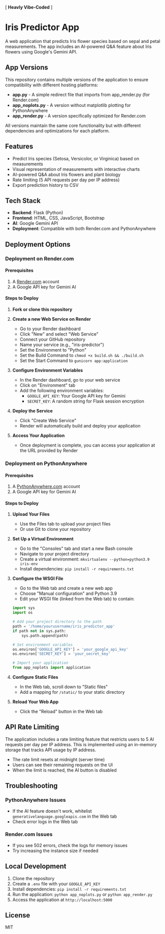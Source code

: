 [ **Heavly Vibe-Coded** ]

# Iris Predictor App

A web application that predicts Iris flower species based on sepal and petal measurements. The app includes an AI-powered Q&A feature about Iris flowers using Google's Gemini API.

## App Versions

This repository contains multiple versions of the application to ensure compatibility with different hosting platforms:

- **app.py** - A simple redirect file that imports from app_render.py (for Render.com)
- **app_noplots.py** - A version without matplotlib plotting for PythonAnywhere
- **app_render.py** - A version specifically optimized for Render.com

All versions maintain the same core functionality but with different dependencies and optimizations for each platform.

## Features

- Predict Iris species (Setosa, Versicolor, or Virginica) based on measurements
- Visual representation of measurements with interactive charts
- AI-powered Q&A about Iris flowers and plant biology
- Rate limiting (5 API requests per day per IP address)
- Export prediction history to CSV

## Tech Stack

- **Backend**: Flask (Python)
- **Frontend**: HTML, CSS, JavaScript, Bootstrap
- **AI**: Google Gemini API
- **Deployment**: Compatible with both Render.com and PythonAnywhere

## Deployment Options

### Deployment on Render.com

#### Prerequisites

1. A [Render.com](https://render.com/) account
2. A Google API key for Gemini AI

#### Steps to Deploy

1. **Fork or clone this repository**

2. **Create a new Web Service on Render**
   - Go to your Render dashboard
   - Click "New" and select "Web Service"
   - Connect your GitHub repository
   - Name your service (e.g., "iris-predictor")
   - Set the Environment to "Python"
   - Set the Build Command to `chmod +x build.sh && ./build.sh`
   - Set the Start Command to `gunicorn app:application`

3. **Configure Environment Variables**
   - In the Render dashboard, go to your web service
   - Click on "Environment" tab
   - Add the following environment variables:
     - `GOOGLE_API_KEY`: Your Google API key for Gemini
     - `SECRET_KEY`: A random string for Flask session encryption

4. **Deploy the Service**
   - Click "Create Web Service"
   - Render will automatically build and deploy your application

5. **Access Your Application**
   - Once deployment is complete, you can access your application at the URL provided by Render

### Deployment on PythonAnywhere

#### Prerequisites

1. A [PythonAnywhere.com](https://www.pythonanywhere.com/) account
2. A Google API key for Gemini AI

#### Steps to Deploy

1. **Upload Your Files**
   - Use the Files tab to upload your project files
   - Or use Git to clone your repository

2. **Set Up a Virtual Environment**
   - Go to the "Consoles" tab and start a new Bash console
   - Navigate to your project directory
   - Create a virtual environment: `mkvirtualenv --python=python3.9 iris-env`
   - Install dependencies: `pip install -r requirements.txt`

3. **Configure the WSGI File**
   - Go to the Web tab and create a new web app
   - Choose "Manual configuration" and Python 3.9
   - Edit your WSGI file (linked from the Web tab) to contain:

   ```python
   import sys
   import os

   # Add your project directory to the path
   path = '/home/yourusername/iris_predictor_app'
   if path not in sys.path:
       sys.path.append(path)

   # Set environment variables
   os.environ['GOOGLE_API_KEY'] = 'your_google_api_key'
   os.environ['SECRET_KEY'] = 'your_secret_key'

   # Import your application
   from app_noplots import application
   ```

4. **Configure Static Files**
   - In the Web tab, scroll down to "Static files"
   - Add a mapping for `/static/` to your static directory

5. **Reload Your Web App**
   - Click the "Reload" button in the Web tab

## API Rate Limiting

The application includes a rate limiting feature that restricts users to 5 AI requests per day per IP address. This is implemented using an in-memory storage that tracks API usage by IP address.

- The rate limit resets at midnight (server time)
- Users can see their remaining requests on the UI
- When the limit is reached, the AI button is disabled

## Troubleshooting

### PythonAnywhere Issues
- If the AI feature doesn't work, whitelist `generativelanguage.googleapis.com` in the Web tab
- Check error logs in the Web tab

### Render.com Issues
- If you see 502 errors, check the logs for memory issues
- Try increasing the instance size if needed

## Local Development

1. Clone the repository
2. Create a `.env` file with your `GOOGLE_API_KEY`
3. Install dependencies: `pip install -r requirements.txt`
4. Run the application: `python app_noplots.py` or `python app_render.py`
5. Access the application at `http://localhost:5000`

## License

MIT
